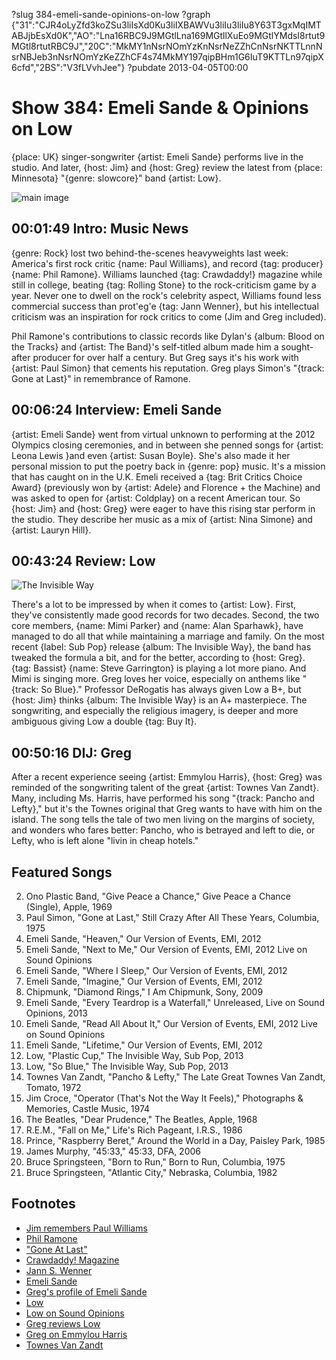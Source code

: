 ?slug 384-emeli-sande-opinions-on-low
?graph {"31":"CJR4oLyZfd3koZSu3liIsXd0Ku3liIXBAWVu3liIu3liIu8Y63T3gxMqIMTABJjbEsXd0K","AO":"Lna16RBC9J9MGtlLna169MGtllXuEo9MGtlYMdsI8rtut9MGtl8rtutRBC9J","20C":"MkMY1nNsrNOmYzKnNsrNeZZhCnNsrNKTTLnnNsrNBJeb3nNsrNOmYzKeZZhCF4s74MkMY197qipBHm1G6IuT9KTTLn97qipX6cfd","2BS":"V3fLVvhJee"}
?pubdate 2013-04-05T00:00

# Show 384: Emeli Sande & Opinions on Low
{place: UK} singer-songwriter {artist: Emeli Sande} performs live in the studio. And later, {host: Jim} and {host: Greg} review the latest from {place: Minnesota} "{genre: slowcore}" band {artist: Low}.

![main image](https://static.soundopinions.org/images/2013/emelisande.jpg)


## 00:01:49 Intro: Music News
{genre: Rock} lost two behind-the-scenes heavyweights last week: America's first rock critic {name: Paul Williams}, and record {tag: producer} {name: Phil Ramone}. Williams launched {tag: Crawdaddy!} magazine while still in college, beating {tag: Rolling Stone} to the rock-criticism game by a year. Never one to dwell on the rock's celebrity aspect, Williams found less commercial success than prot'eg'e {tag: Jann Wenner}, but his intellectual criticism was an inspiration for rock critics to come (Jim and Greg included).

Phil Ramone's contributions to classic records like Dylan's {album: Blood on the Tracks} and {artist: The Band}'s self-titled album made him a sought-after producer for over half a century. But Greg says it's his work with {artist: Paul Simon} that cements his reputation. Greg plays Simon's "{track: Gone at Last}" in remembrance of Ramone.

## 00:06:24 Interview: Emeli Sande
{artist: Emeli Sande} went from virtual unknown to performing at the 2012 Olympics closing ceremonies, and in between she penned songs for {artist: Leona Lewis }and even {artist: Susan Boyle}. She's also made it her personal mission to put the poetry back in {genre: pop} music. It's a mission that has caught on in the U.K. Emeli received a {tag: Brit Critics Choice Award} (previously won by {artist: Adele} and Florence + the Machine) and was asked to open for {artist: Coldplay} on a recent American tour. So {host: Jim} and {host: Greg} were eager to have this rising star perform in the studio. They describe her music as a mix of {artist: Nina Simone} and {artist: Lauryn Hill}. 

## 00:43:24 Review: Low
![The Invisible Way](https://static.soundopinions.org/assets/384/20C0.jpg)

There's a lot to be impressed by when it comes to {artist: Low}. First, they've consistently made good records for two decades. Second, the two core members, {name: Mimi Parker} and {name: Alan Sparhawk}, have managed to do all that while maintaining a marriage and family. On the most recent {label: Sub Pop} release {album: The Invisible Way}, the band has tweaked the formula a bit, and for the better, according to {host: Greg}. {tag: Bassist} {name: Steve Garrington} is playing a lot more piano. And Mimi is singing more. Greg loves her voice, especially on anthems like "{track: So Blue}." Professor DeRogatis has always given Low a B+, but {host: Jim} thinks {album: The Invisible Way} is an A+ masterpiece. The songwriting, and especially the religious imagery, is deeper and more ambiguous giving Low a double {tag: Buy It}.

## 00:50:16 DIJ: Greg
After a recent experience seeing {artist: Emmylou Harris}, {host: Greg} was reminded of the songwriting talent of the great {artist: Townes Van Zandt}. Many, including Ms. Harris, have performed his song "{track: Pancho and Lefty}," but it's the Townes original that Greg wants to have with him on the island. The song tells the tale of two men living on the margins of society, and wonders who fares better: Pancho, who is betrayed and left to die, or Lefty, who is left alone "livin in cheap hotels."

## Featured Songs
2. Ono Plastic Band, "Give Peace a Chance," Give Peace a Chance (Single), Apple, 1969
3. Paul Simon, "Gone at Last," Still Crazy After All These Years, Columbia, 1975
4. Emeli Sande, "Heaven," Our Version of Events, EMI, 2012
5. Emeli Sande, "Next to Me," Our Version of Events, EMI, 2012 Live on Sound Opinions
6. Emeli Sande, "Where I Sleep," Our Version of Events, EMI, 2012
7. Emeli Sande, "Imagine," Our Version of Events, EMI, 2012
8. Chipmunk, "Diamond Rings," I Am Chipmunk, Sony, 2009
9. Emeli Sande, "Every Teardrop is a Waterfall," Unreleased, Live on Sound Opinions, 2013
10. Emeli Sande, "Read All About It," Our Version of Events, EMI, 2012 Live on Sound Opinions
11. Emeli Sande, "Lifetime," Our Version of Events, EMI, 2012
12. Low, "Plastic Cup," The Invisible Way, Sub Pop, 2013
13. Low, "So Blue," The Invisible Way, Sub Pop, 2013
14. Townes Van Zandt, "Pancho & Lefty," The Late Great Townes Van Zandt, Tomato, 1972
15. Jim Croce, "Operator (That's Not the Way It Feels)," Photographs & Memories, Castle Music, 1974
16. The Beatles, "Dear Prudence," The Beatles, Apple, 1968
17. R.E.M., "Fall on Me," Life's Rich Pageant, I.R.S., 1986
18. Prince, "Raspberry Beret," Around the World in a Day, Paisley Park, 1985
19. James Murphy, "45:33," 45:33, DFA, 2006
20. Bruce Springsteen, "Born to Run," Born to Run, Columbia, 1975
21. Bruce Springsteen, "Atlantic City," Nebraska, Columbia, 1982

## Footnotes
- [Jim remembers Paul Williams](http://www.wbez.org/blogs/jim-derogatis/2013-04/paul-williams-first-rock-critic-and-one-best-106423)
- [Phil Ramone](http://articles.latimes.com/2013/mar/31/local/la-me-phil-ramone-20130331)
- ["Gone At Last"](https://www.youtube.com/watch?v=leWjp_CFt50)
- [Crawdaddy! Magazine](http://www.npr.org/blogs/therecord/2013/03/30/175775627/remembering-paul-williams-founder-of-rock-magazine-crawdaddy)
- [Jann S. Wenner](http://www.jannswenner.com/)
- [Emeli Sande](http://us.emelisande.com/)
- [Greg's profile of Emeli Sande](http://articles.chicagotribune.com/2012-05-17/entertainment/chi-emeli-sande-profile-uk-singer-emeli-sande-interviewed-20120516_1_music-full-time-songwriters-pop)
- [Low](http://chairkickers.com/)
- [Low on Sound Opinions](show/286)
- [Greg reviews Low](http://www.chicagotribune.com/entertainment/music/turnitup/chi-low-review-20130319,0,4393407.column)
- [Greg on Emmylou Harris](http://www.chicagotribune.com/entertainment/music/turnitup/chi-emmylou-harris-rodney-crowell-concert-20130320,0,4681166.column)
- [Townes Van Zandt](https://townesvanzandt.com/)
